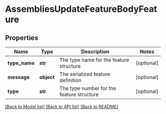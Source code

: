 # AssembliesUpdateFeatureBodyFeature

## Properties
Name | Type | Description | Notes
------------ | ------------- | ------------- | -------------
**type_name** | **str** | The type name for the feature structure | [optional] 
**message** | **object** | The serialized feature definition | [optional] 
**type** | **str** | The type number for the feature structure | [optional] 

[[Back to Model list]](../README.md#documentation-for-models) [[Back to API list]](../README.md#documentation-for-api-endpoints) [[Back to README]](../README.md)


